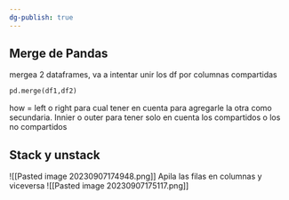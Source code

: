 ```yaml
---
dg-publish: true
---
```

## Merge de Pandas
mergea 2 dataframes, va a intentar unir los df por columnas compartidas
```py
pd.merge(df1,df2)
```
how = left o right para cual tener en cuenta para agregarle la otra como secundaria.
Innier o outer para tener solo en cuenta los compartidos o los no compartidos


## Stack y unstack
![[Pasted image 20230907174948.png]]
Apila las filas en columnas y viceversa
![[Pasted image 20230907175117.png]]